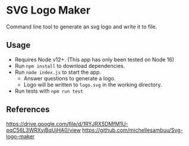 # SVG Logo Maker

Command line tool to generate an svg logo and write it to file.

## Usage

- Requires Node v12+. (This app has only been tested on Node 16)
- Run `npm install` to download dependencies.
- Run `node index.js` to start the app.
  - Answer questions to generate a logo.
  - Logo will be written to `logo.svg` in the working directory.
- Run tests with `npm run test`

## References

[
](https://drive.google.com/file/d/1RYJRX5DMfM1U-pqC56L3WRXyjBqUjHA0/view)https://drive.google.com/file/d/1RYJRX5DMfM1U-pqC56L3WRXyjBqUjHA0/view
https://github.com/michellesambuu/Svg-logo-maker
